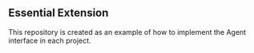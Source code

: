 ## Essential Extension

This repository is created as an example of how to implement the Agent interface in each project.
